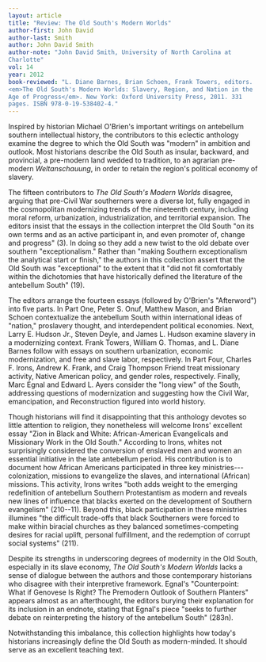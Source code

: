 ```yaml
---
layout: article
title: "Review: The Old South's Modern Worlds"
author-first: John David
author-last: Smith
author: John David Smith
author-note: "John David Smith, University of North Carolina at 
Charlotte"
vol: 14
year: 2012
book-reviewed: "L. Diane Barnes, Brian Schoen, Frank Towers, editors.  
<em>The Old South's Modern Worlds: Slavery, Region, and Nation in the 
Age of Progress</em>. New York: Oxford University Press, 2011. 331 
pages. ISBN 978-0-19-538402-4."
---
```


Inspired by historian Michael O'Brien's important writings on antebellum
southern intellectual history, the contributors to this eclectic
anthology examine the degree to which the Old South was "modern" in
ambition and outlook. Most historians describe the Old South as
insular, backward, and provincial, a pre-modern land wedded to
tradition, to an agrarian pre-modern *Weltanschauung*, in order to
retain the region's political economy of slavery.

The fifteen contributors to *The Old South's Modern Worlds* disagree,
arguing that pre-Civil War southerners were a diverse lot, fully engaged
in the cosmopolitan modernizing trends of the nineteenth century,
including moral reform, urbanization, industrialization, and territorial
expansion. The editors insist that the essays in the collection
interpret the Old South "on its own terms and as an active participant
in, and even promoter of, change and progress" (3). In doing so they
add a new twist to the old debate over southern "exceptionalism." Rather
than "making Southern exceptionalism the analytical start or finish,"
the authors in this collection assert that the Old South was
"exceptional" to the extent that it "did not fit comfortably within the
dichotomies that have historically defined the literature of the
antebellum South" (19).

The editors arrange the fourteen essays (followed by O'Brien's
"Afterword") into five parts. In Part One, Peter S. Onuf, Matthew Mason,
and Brian Schoen contextualize the antebellum South within international
ideas of "nation," proslavery thought, and interdependent political
economies. Next, Larry E. Hudson Jr., Steven Deyle, and James L. Hudson
examine slavery in a modernizing context. Frank Towers, William G.
Thomas, and L. Diane Barnes follow with essays on southern urbanization,
economic modernization, and free and slave labor, respectively. In Part
Four, Charles F. Irons, Andrew K. Frank, and Craig Thompson Friend treat
missionary activity, Native American policy, and gender roles,
respectively. Finally, Marc Egnal and Edward L. Ayers consider the "long
view" of the South, addressing questions of modernization and suggesting
how the Civil War, emancipation, and Reconstruction figured into world
history.

Though historians will find it disappointing that this anthology
devotes so little attention to religion, they nonetheless will welcome
Irons' excellent essay "Zion in Black and White: African-American
Evangelicals and Missionary Work in the Old South." According to Irons,
whites not surprisingly considered the conversion of enslaved men and
women an essential initiative in the late antebellum period. His
contribution is to document how African Americans participated in three
key ministries---colonization, missions to evangelize the slaves, and
international (African) missions. This activity, Irons writes "both adds
weight to the emerging redefinition of antebellum Southern Protestantism
as modern and reveals new lines of influence that blacks exerted on the
development of Southern evangelism" (210--11). Beyond this, black
participation in these ministries illumines "the difficult trade-offs
that black Southerners were forced to make within biracial churches as
they balanced sometimes-competing desires for racial uplift, personal
fulfillment, and the redemption of corrupt social systems" (211).

Despite its strengths in underscoring degrees of modernity in the Old
South, especially in its slave economy, *The Old South's Modern Worlds*
lacks a sense of dialogue between the authors and those contemporary
historians who disagree with their interpretive framework. Egnal's
"Counterpoint: What if Genovese Is Right? The Premodern Outlook of
Southern Planters" appears almost as an afterthought, the editors
burying their explanation for its inclusion in an endnote, stating that
Egnal's piece "seeks to further debate on reinterpreting the history of
the antebellum South" (283n).

Notwithstanding this imbalance, this collection highlights how today's
historians increasingly define the Old South as modern-minded. It should
serve as an excellent teaching text.
